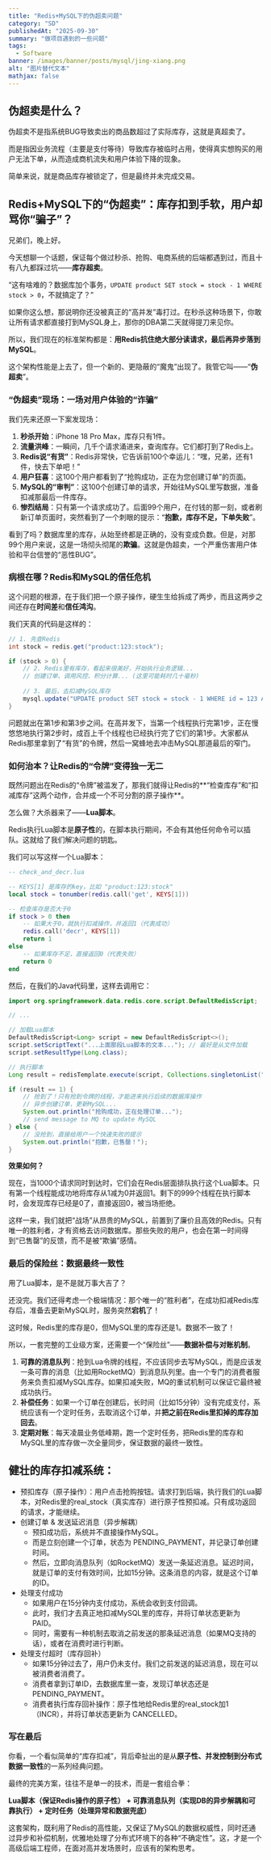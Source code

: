 ```yaml
---
title: "Redis+MySQL下的伪超卖问题"  
category: "SD"  
publishedAt: "2025-09-30"  
summary: "做项目遇到的一些问题"  
tags:  
  - Software
banner: /images/banner/posts/mysql/jing-xiang.png
alt: "图片替代文本"  
mathjax: false
---
```



## 伪超卖是什么？

伪超卖不是指系统BUG导致卖出的商品数超过了实际库存，这就是真超卖了。

而是指因业务流程（主要是支付等待）导致库存被临时占用，使得真实想购买的用户无法下单，从而造成商机流失和用户体验下降的现象。

简单来说，就是商品库存被锁定了，但是最终并未完成交易。



## Redis+MySQL下的“伪超卖”：库存扣到手软，用户却骂你“骗子”？

兄弟们，晚上好。

今天想聊一个话题，保证每个做过秒杀、抢购、电商系统的后端都遇到过，而且十有八九都踩过坑——**库存超卖**。

“这有啥难的？数据库加个事务，`UPDATE product SET stock = stock - 1 WHERE stock > 0`，不就搞定了？”

如果你这么想，那说明你还没被真正的“高并发”毒打过。在秒杀这种场景下，你敢让所有请求都直接打到MySQL身上，那你的DBA第二天就得提刀来见你。

所以，我们现在的标准架构都是：**用Redis抗住绝大部分读请求，最后再异步落到MySQL**。

这个架构性能是上去了，但一个新的、更隐蔽的“魔鬼”出现了。我管它叫——“**伪超卖**”。

### “伪超卖”现场：一场对用户体验的“诈骗”

我们先来还原一下案发现场：

1.  **秒杀开始**：iPhone 18 Pro Max，库存只有1件。
2.  **流量洪峰**：一瞬间，几千个请求涌进来，查询库存。它们都打到了Redis上。
3.  **Redis说“有货”**：Redis非常快，它告诉前100个幸运儿：“嘿，兄弟，还有1件，快去下单吧！”
4.  **用户狂喜**：这100个用户都看到了“抢购成功，正在为您创建订单”的页面。
5.  **MySQL的“审判”**：这100个创建订单的请求，开始往MySQL里写数据，准备扣减那最后一件库存。
6.  **惨烈结局**：只有第一个请求成功了。后面99个用户，在付钱的那一刻，或者刷新订单页面时，突然看到了一个刺眼的提示：“**抱歉，库存不足，下单失败**”。

看到了吗？数据库里的库存，从始至终都是正确的，没有变成负数。但是，对那99个用户来说，这是一场彻头彻尾的**欺骗**。这就是伪超卖，一个严重伤害用户体验和平台信誉的“恶性BUG”。

### 病根在哪？Redis和MySQL的信任危机

这个问题的根源，在于我们把一个原子操作，硬生生给拆成了两步，而且这两步之间还存在**时间差**和**信任鸿沟**。

我们天真的代码是这样的：

```java
// 1. 先查Redis
int stock = redis.get("product:123:stock");

if (stock > 0) {
    // 2. Redis里有库存，看起来很美好，开始执行业务逻辑...
    // 创建订单、调用风控、积分计算... (这里可能耗时几十毫秒)
    
    // 3. 最后，去扣减MySQL库存
    mysql.update("UPDATE product SET stock = stock - 1 WHERE id = 123 AND stock > 0");
}
```

问题就出在第1步和第3步之间。在高并发下，当第一个线程执行完第1步，正在慢悠悠地执行第2步时，成百上千个线程也已经执行完了它们的第1步。大家都从Redis那里拿到了“有货”的令牌，然后一窝蜂地去冲击MySQL那道最后的窄门。

### 如何治本？让Redis的“令牌”变得独一无二

既然问题出在Redis的“令牌”被滥发了，那我们就得让Redis的**“检查库存”和“扣减库存”这两个动作，合并成一个不可分割的原子操作**。

怎么做？大杀器来了——**Lua脚本**。

Redis执行Lua脚本是**原子性**的，在脚本执行期间，不会有其他任何命令可以插队。这就给了我们解决问题的钥匙。

我们可以写这样一个Lua脚本：

```lua
-- check_and_decr.lua

-- KEYS[1] 是库存的key，比如 "product:123:stock"
local stock = tonumber(redis.call('get', KEYS[1]))

-- 检查库存是否大于0
if stock > 0 then
    -- 如果大于0，就执行扣减操作，并返回1（代表成功）
    redis.call('decr', KEYS[1])
    return 1
else
    -- 如果库存不足，直接返回0（代表失败）
    return 0
end
```

然后，在我们的Java代码里，这样去调用它：

```java
import org.springframework.data.redis.core.script.DefaultRedisScript;

// ...

// 加载Lua脚本
DefaultRedisScript<Long> script = new DefaultRedisScript<>();
script.setScriptText("...上面那段Lua脚本的文本..."); // 最好是从文件加载
script.setResultType(Long.class);

// 执行脚本
Long result = redisTemplate.execute(script, Collections.singletonList("product:123:stock"));

if (result == 1) {
    // 抢到了！只有抢到令牌的线程，才能进来执行后续的数据库操作
    // 异步创建订单，更新MySQL...
    System.out.println("抢购成功，正在处理订单...");
    // send message to MQ to update MySQL
} else {
    // 没抢到，直接给用户一个快速失败的提示
    System.out.println("抱歉，已售罄！");
}
```

**效果如何？**

现在，当1000个请求同时到达时，它们会在Redis层面排队执行这个Lua脚本。只有第一个线程能成功地将库存从1减为0并返回1。剩下的999个线程在执行脚本时，会发现库存已经是0了，直接返回0，被当场拒绝。

这样一来，我们就把“战场”从昂贵的MySQL，前置到了廉价且高效的Redis。只有唯一的胜利者，才有资格去访问数据库。那些失败的用户，也会在第一时间得到“已售罄”的反馈，而不是被“欺骗”感情。

### 最后的保险丝：数据最终一致性

用了Lua脚本，是不是就万事大吉了？

还没完。我们还得考虑一个极端情况：那个唯一的“胜利者”，在成功扣减Redis库存后，准备去更新MySQL时，服务突然**宕机**了！

这时候，Redis里的库存是0，但MySQL里的库存还是1。数据不一致了！

所以，一套完整的工业级方案，还需要一个“保险丝”——**数据补偿与对账机制**。

1.  **可靠的消息队列**：抢到Lua令牌的线程，不应该同步去写MySQL，而是应该发一条可靠的消息（比如用RocketMQ）到消息队列里。由一个专门的消费者服务来负责扣减MySQL库存。如果扣减失败，MQ的重试机制可以保证它最终被成功执行。
2.  **补偿任务**：如果一个订单在创建后，长时间（比如15分钟）没有完成支付，系统应该有一个定时任务，去取消这个订单，并**把之前在Redis里扣掉的库存加回去**。
3.  **定期对账**：每天凌晨业务低峰期，跑一个定时任务，把Redis里的库存和MySQL里的库存做一次全量同步，保证数据的最终一致性。



## 健壮的库存扣减系统：
- 预扣库存（原子操作）：用户点击抢购按钮。请求打到后端，执行我们的Lua脚本，对Redis里的real_stock（真实库存）进行原子性预扣减。只有成功返回的请求，才能继续。
- 创建订单 & 发送延迟消息（异步解耦）
  - 预扣成功后，系统并不直接操作MySQL。
  - 而是立刻创建一个订单，状态为 PENDING_PAYMENT，并记录订单创建时间。
  - 然后，立即向消息队列（如RocketMQ）发送一条延迟消息。延迟时间，就是订单的支付有效时间，比如15分钟。这条消息的内容，就是这个订单的ID。
- 处理支付成功
  - 如果用户在15分钟内支付成功，系统会收到支付回调。
  - 此时，我们才去真正地扣减MySQL里的库存，并将订单状态更新为 PAID。
  - 同时，需要有一种机制去取消之前发送的那条延迟消息（如果MQ支持的话），或者在消费时进行判断。
- 处理支付超时（库存回补）
  - 如果15分钟过去了，用户仍未支付。我们之前发送的延迟消息，现在可以被消费者消费了。
  - 消费者拿到订单ID，去数据库里一查，发现订单状态还是 PENDING_PAYMENT。
  - 消费者执行库存回补操作：原子性地给Redis里的real_stock加1（INCR），并将订单状态更新为 CANCELLED。

### 写在最后

你看，一个看似简单的“库存扣减”，背后牵扯出的是从**原子性、并发控制到分布式数据一致性**的一系列经典问题。

最终的完美方案，往往不是单一的技术，而是一套组合拳：





**Lua脚本（保证Redis操作的原子性） + 可靠消息队列（实现DB的异步解耦和可靠执行） + 定时任务（处理异常和数据兜底）**

这套架构，既利用了Redis的高性能，又保证了MySQL的数据权威性，同时还通过异步和补偿机制，优雅地处理了分布式环境下的各种“不确定性”。这，才是一个高级后端工程师，在面对高并发场景时，应该有的架构思考。